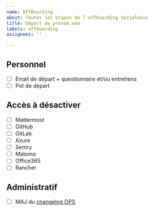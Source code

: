 ```yaml
---
name: OffBoarding
about: Toutes les étapes de l'offboarding SocialGouv
title: Départ de prenom.nom
labels: offboarding
assignees: ''

---
```


## Personnel

 - [ ] Email de départ + questionnaire et/ou entretiens
 - [ ] Pot de départ
 
## Accès à désactiver 

 - [ ] Mattermost
 - [ ] GitHub
 - [ ] GitLab
 - [ ] Azure
 - [ ] Sentry
 - [ ] Matomo
 - [ ] Office365
 - [ ] Rancher

## Administratif

 - [ ] MAJ du [changelog OPS](https://gitlab.factory.social.gouv.fr/infra/documents/gestion-acces/-/edit/master/changelog.md)
